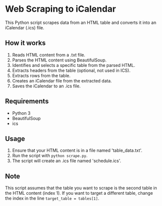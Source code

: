 # Web Scraping to iCalendar

This Python script scrapes data from an HTML table and converts it into an iCalendar (.ics) file. 

## How it works

1. Reads HTML content from a .txt file.
2. Parses the HTML content using BeautifulSoup.
3. Identifies and selects a specific table from the parsed HTML.
4. Extracts headers from the table (optional, not used in ICS).
5. Extracts rows from the table.
6. Creates an iCalendar file from the extracted data.
7. Saves the iCalendar to an .ics file.

## Requirements

- Python 3
- BeautifulSoup
- ics

## Usage

1. Ensure that your HTML content is in a file named 'table_data.txt'.
2. Run the script with `python scrape.py`.
3. The script will create an .ics file named 'schedule.ics'.

## Note

This script assumes that the table you want to scrape is the second table in the HTML content (index 1). If you want to target a different table, change the index in the line `target_table = tables[1]`.